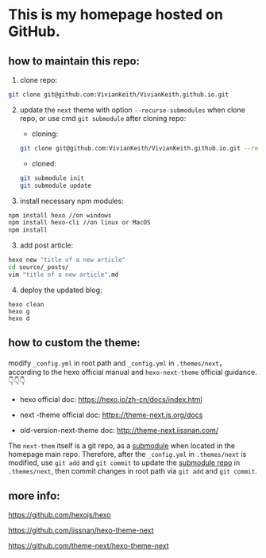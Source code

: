 # This is my homepage hosted on GitHub.

## how to maintain this repo:

1.  clone repo:

```bash
git clone git@github.com:VivianKeith/VivianKeith.github.io.git
```

2. update the `next` theme with option `--recurse-submodules`  when clone repo, or use cmd `git submodule`  after cloning repo:

   - cloning:

   ```bash
   git clone git@github.com:VivianKeith/VivianKeith.github.io.git --recurse-submodules
   ```

   - cloned:

   ```bash
   git submodule init
   git submodule update
   ```

2. install necessary npm modules:

```bash
npm install hexo //on windows
npm install hexo-cli //on linux or MacOS
npm install
```

3. add post article:

```bash
hexo new "title of a new article"
cd source/_posts/
vim "title of a new article".md
```

4. deploy the updated blog:

```
hexo clean
hexo g
hexo d
```



## how to custom the theme:

modify `_config.yml` in root path and `_config.yml` in `.themes/next`，according to the hexo official manual and `hexo-next-theme` official guidance. 👇👇👇

- hexo official doc: https://hexo.io/zh-cn/docs/index.html

- next -theme official doc: https://theme-next.js.org/docs
- old-version-next-theme doc: http://theme-next.iissnan.com/

The `next-them` itself is a git repo, as a [submodule](https://www.yiibai.com/git/git_submodule.html) when located in the homepage main repo. Therefore, after the  `_config.yml` in `.themes/next` is modified, use `git add` and `git commit` to update the [submodule repo](https://zhuanlan.zhihu.com/p/87053283) in `.themes/next`,  then commit changes in root path via `git add` and `git commit`.

## more info:

https://github.com/hexojs/hexo

https://github.com/iissnan/hexo-theme-next

https://github.com/theme-next/hexo-theme-next

